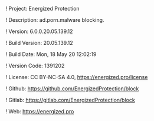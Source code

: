 ! Project: Energized Protection

! Description: ad.porn.malware blocking.

! Version: 6.0.0.20.05.139.12

! Build Version: 20.05.139.12

! Build Date: Mon, 18 May 20 12:02:19

! Version Code: 1391202

! License: CC BY-NC-SA 4.0, https://energized.pro/license

! Github: https://github.com/EnergizedProtection/block

! Gitlab: https://gitlab.com/EnergizedProtection/block


! Web: https://energized.pro
